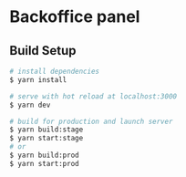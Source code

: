 # Backoffice panel

## Build Setup

```bash
# install dependencies
$ yarn install

# serve with hot reload at localhost:3000
$ yarn dev

# build for production and launch server
$ yarn build:stage
$ yarn start:stage 
# or
$ yarn build:prod
$ yarn start:prod

```

